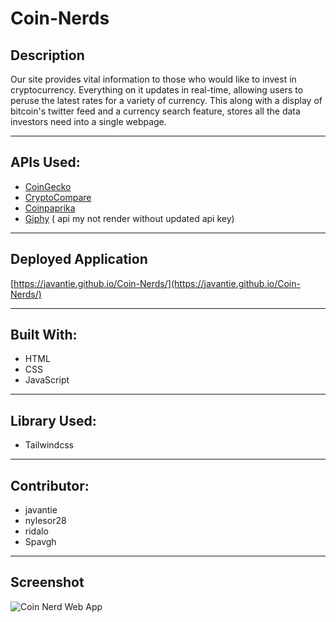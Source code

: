 # Coin-Nerds
## Description
Our site provides vital information to those who would like to invest in cryptocurrency. Everything on it updates in real-time, allowing users to peruse the latest rates for a variety of currency. This along with a display of bitcoin's twitter feed and a currency search feature, stores all the data investors need into a single webpage.

---
## APIs Used:
* [CoinGecko](https://coingecko.com/)
* [CryptoCompare](https://www.cryptocompare.com/coins/guides/how-to-use-our-api/)
* [Coinpaprika](https://coinpaprika.com/api/)
* [Giphy](https://developers.giphy.com/) ( api my not render without updated api key)
---

## Deployed Application
[https://javantie.github.io/Coin-Nerds/](https://javantie.github.io/Coin-Nerds/)

---
## Built With: 
* HTML
* CSS
* JavaScript
---
## Library Used:
* Tailwindcss
--- 

## Contributor: 
* javantie
* nylesor28
* ridalo 
* Spavgh

----
## Screenshot
![Coin Nerd Web App](/images/webapp-img.png)




